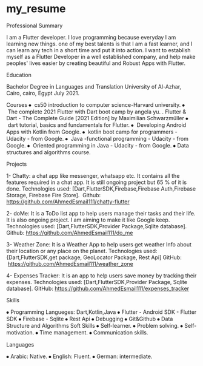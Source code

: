 # my_resume

Professional Summary

I am a Flutter developer. I love programming because everyday I am learning new things. one of my best talents is that I am a fast learner, and I can learn any tech in a short time and put it into action. I want to establish myself as a Flutter Developer in a well established company, and help make peoples' lives easier by creating beautiful and Robust Apps with Flutter.

Education

Bachelor Degree in Languages and Translation 
University of Al-Azhar, Cairo, cairo, Egypt	July 2021.

Courses
⦁	 cs50 introduction to computer science-Harvard university.
⦁	 The complete 2021 Flutter with Dart boot camp by angela yu.
.  Flutter & Dart - The Complete Guide [2021 Edition] by Maximilian Schwarzmüller
⦁	 dart tutorial, basics and fundamentals for Flutter.
⦁	 Developing Android Apps with Kotlin from Google.
⦁	 kotlin boot camp for programmers - Udacity - from Google.
⦁	 Java -functional programming - Udacity - from Google.
⦁	 Oriented programming in Java - Udacity - from Google.
⦁	Data structures and algorithms course.

Projects

1- Chatty: a chat app like messenger, whatsapp etc. It contains all the features required in a chat app. It is still ongoing project but 65 % of it is done.
Technologies used: [Dart,FlutterSDK,Firebase,Firebase Auth,Firebase Storage, Firebase Fire Store]. 
Github: https://github.com/AhmedEsmail111/chatty-flutter

2- doMe: It is a ToDo list app to help users manage their tasks and their life. It is also ongoing project. I am aiming to make it like Google keep.
Technologies used: [Dart,FlutterSDK,Provider Package,Sqlite database].
Github: https://github.com/AhmedEsmail111/do_me

3- Weather Zone: It is a Weather App to help users get weather Info about their location or any place on the planet.
Technologies used:{Dart,FlutterSDK,get package, GeoLocator Package, Rest Api]
GitHub:  https://github.com/AhmedEsmail111/weather_zone

4- Expenses Tracker: It is an app to help users save money by tracking their expenses.
Technologies used: [Dart,FlutterSDK,Provider Package, Sqlite database].
GitHub: https://github.com/AhmedEsmail111/expenses_tracker

Skills

⦁	Programming Langueges: Dart,Kotlin,Java	⦁	Flutter - Android SDK - Flutter SDK	⦁	Firebase - Sqlite
⦁	Rest Api	⦁	Debugging	⦁	Git&Github
⦁	Data Structure and Algorithms
Soft Skills
⦁	Self-learner.
⦁	Problem solving.
⦁	Self-motivation.
⦁	Time management.
⦁	Communication skills.

Languages

⦁	Arabic: Native.
⦁	English: Fluent.
⦁	German: intermediate.
